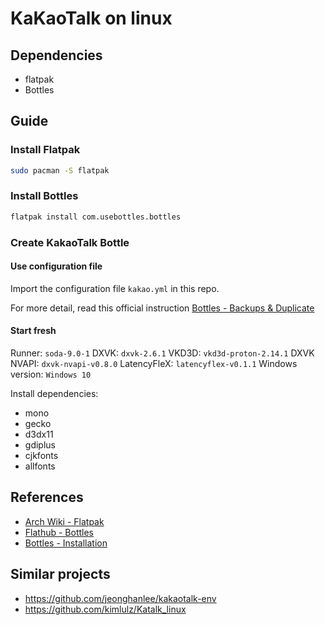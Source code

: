# KaKaoTalk on linux

## Dependencies
- flatpak
- Bottles

## Guide

### Install Flatpak

```sh
sudo pacman -S flatpak
```

### Install Bottles

```sh
flatpak install com.usebottles.bottles
```

### Create KakaoTalk Bottle

#### Use configuration file

Import the configuration file `kakao.yml` in this repo.

For more detail, read this official instruction [Bottles - Backups & Duplicate](https://docs.usebottles.com/bottles/backups)

#### Start fresh

Runner: `soda-9.0-1`
DXVK: `dxvk-2.6.1`
VKD3D: `vkd3d-proton-2.14.1`
DXVK NVAPI: `dxvk-nvapi-v0.8.0`
LatencyFleX: `latencyflex-v0.1.1`
Windows version: `Windows 10`

Install dependencies:
- mono
- gecko
- d3dx11
- gdiplus
- cjkfonts
- allfonts

## References
- [Arch Wiki - Flatpak](https://wiki.archlinux.org/title/Flatpak)
- [Flathub - Bottles](https://flathub.org/apps/com.usebottles.bottles)
- [Bottles - Installation](https://docs.usebottles.com/getting-started/installation)

## Similar projects
- https://github.com/jeonghanlee/kakaotalk-env
- https://github.com/kimlulz/Katalk_linux
